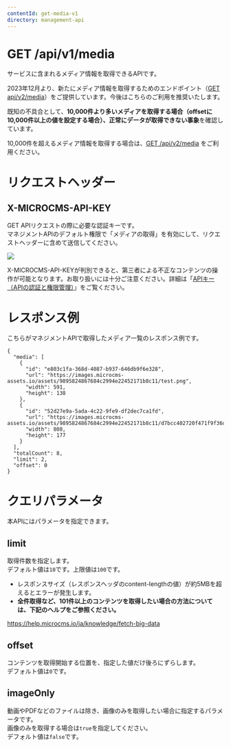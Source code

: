 ```yaml
---
contentId: get-media-v1
directory: management-api
---
```


# GET /api/v1/media

サービスに含まれるメディア情報を取得できるAPIです。

2023年12月より、新たにメディア情報を取得するためのエンドポイント（[GET api/v2/media](https://document.microcms.io/management-api/get-media-v2)）をご提供しています。今後はこちらのご利用を推奨いたします。

既知の不具合として、**10,000件より多いメディアを取得する場合（offsetに10,000件以上の値を設定する場合）、正常にデータが取得できない事象**を確認しています。

10,000件を超えるメディア情報を取得する場合は、[GET /api/v2/media](https://document.microcms.io/management-api/get-media-v2) をご利用ください。

リクエストヘッダー
=========

X-MICROCMS-API-KEY
------------------

GET APIリクエストの際に必要な認証キーです。  
マネジメントAPIのデフォルト権限で「メディアの取得」を有効にして、リクエストヘッダーに含めて送信してください。  
  
![](https://images.microcms-assets.io/assets/d6af1616730544a596d299c20834f460/12ca25e8b16147018fbaa05944ddad57/CleanShot%202025-08-21%20at%2011.45.29.png)

X-MICROCMS-API-KEYが判別できると、第三者による不正なコンテンツの操作が可能となります。お取り扱いには十分ご注意ください。詳細は「[APIキー（APIの認証と権限管理）](https://document.microcms.io/content-api/x-microcms-api-key)」をご覧ください。

レスポンス例
======

こちらがマネジメントAPIで取得したメディア一覧のレスポンス例です。

    {
      "media": [
        {
          "id": "e803c1fa-368d-4087-b937-646db9f6e328",
          "url": "https://images.microcms-assets.io/assets/9895824867684c2994e22452171b8c11/test.png",
          "width": 591,
          "height": 138
        },
        {
          "id": "52d27e9a-5ada-4c22-9fe9-df2dec7ca1fd",
          "url": "https://images.microcms-assets.io/assets/9895824867684c2994e22452171b8c11/d7bcc402720f471f9f36de5eca4057c5/example.png",
          "width": 808,
          "height": 177
        }
      ],
      "totalCount": 8,
      "limit": 2,
      "offset": 0
    }

  

クエリパラメータ
========

本APIにはパラメータを指定できます。

limit
-----

取得件数を指定します。  
デフォルト値は`10`です。上限値は`100`です。

*   レスポンスサイズ（レスポンスヘッダのcontent-lengthの値）が約5MBを超えるとエラーが発生します。
*   **全件取得など、101件以上のコンテンツを取得したい場合の方法については、下記のヘルプをご参照ください。**

https://help.microcms.io/ja/knowledge/fetch-big-data

offset
------

コンテンツを取得開始する位置を、指定した値だけ後ろにずらします。  
デフォルト値は`0`です。

imageOnly
---------

動画やPDFなどのファイルは除き、画像のみを取得したい場合に指定するパラメータです。  
画像のみを取得する場合は`true`を指定してください。  
デフォルト値は`false`です。